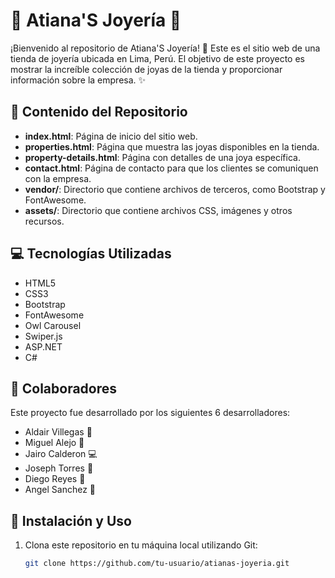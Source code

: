 # 🌟 Atiana'S Joyería 🌟

¡Bienvenido al repositorio de Atiana'S Joyería! 💍 Este es el sitio web de una tienda de joyería ubicada en Lima, Perú. El objetivo de este proyecto es mostrar la increíble colección de joyas de la tienda y proporcionar información sobre la empresa. ✨

## 📁 Contenido del Repositorio

- **index.html**: Página de inicio del sitio web.
- **properties.html**: Página que muestra las joyas disponibles en la tienda.
- **property-details.html**: Página con detalles de una joya específica.
- **contact.html**: Página de contacto para que los clientes se comuniquen con la empresa.
- **vendor/**: Directorio que contiene archivos de terceros, como Bootstrap y FontAwesome.
- **assets/**: Directorio que contiene archivos CSS, imágenes y otros recursos.

## 💻 Tecnologías Utilizadas

- HTML5
- CSS3
- Bootstrap
- FontAwesome
- Owl Carousel
- Swiper.js
- ASP.NET
- C#
  
## 👥 Colaboradores

Este proyecto fue desarrollado por los siguientes 6 desarrolladores:

- Aldair Villegas 🚀
- Miguel Alejo 🌟
- Jairo Calderon 💻
- Joseph Torres 🔧
- Diego Reyes 🎨
- Angel Sanchez 📝

## 🚀 Instalación y Uso

1. Clona este repositorio en tu máquina local utilizando Git:

   ```bash
   git clone https://github.com/tu-usuario/atianas-joyeria.git
